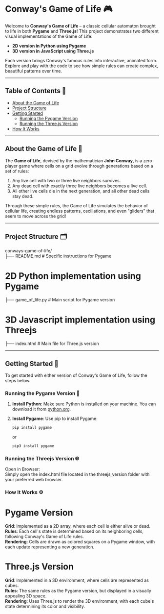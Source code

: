 # Conway's Game of Life 🎮

Welcome to **Conway's Game of Life** – a classic cellular automaton brought to life in both **Pygame** and **Three.js**! This project demonstrates two different visual implementations of the Game of Life:
- **2D version in Python using Pygame**
- **3D version in JavaScript using Three.js**

Each version brings Conway's famous rules into interactive, animated form. Explore and play with the code to see how simple rules can create complex, beautiful patterns over time.

---

## Table of Contents 📜

- [About the Game of Life](#about-the-game-of-life)
- [Project Structure](#project-structure)
- [Getting Started](#getting-started)
    - [Running the Pygame Version](#running-the-pygame-version)
    - [Running the Three.js Version](#running-the-threejs-version)
- [How It Works](#how-it-works)

---
<a name="about-the-game-of-life"></a>
## About the Game of Life 🌱

The **Game of Life**, devised by the mathematician **John Conway**, is a zero-player game where cells on a grid evolve through generations based on a set of rules:
1. Any live cell with two or three live neighbors survives.
2. Any dead cell with exactly three live neighbors becomes a live cell.
3. All other live cells die in the next generation, and all other dead cells stay dead.

Through these simple rules, the Game of Life simulates the behavior of cellular life, creating endless patterns, oscillations, and even "gliders" that seem to move across the grid!

---
<a name="project-structure"></a>
## Project Structure 🗂
conways-game-of-life/<br>
├── README.md # Specific instructions for Pygame 
# 2D Python implementation using Pygame 
├── game_of_life.py # Main script for Pygame version
# 3D Javascript implementation using Threejs 
├── index.html # Main file for Three.js version 

---
<a name="getting-started"></a>
## Getting Started 🚀

To get started with either version of Conway's Game of Life, follow the steps below.

<a name="running-the-pygame-version"></a>
### Running the Pygame Version 🐍

1. **Install Python**: Make sure Python is installed on your machine. You can download it from [python.org](https://www.python.org/).

2. **Install Pygame**: Use pip to install Pygame:
   ```bash
   pip install pygame
   ```
   or
   ```bash
   pip3 install pygame
   ```
<a name="running-the-threejs-version"></a>
### Running the Threejs Version 🌐
  Open in Browser:
  <br>
  Simply open the index.html file located in the threejs_version folder with your preferred web browser.
<a name="how-it-works"></a>
### How It Works ⚙️
# Pygame Version
**Grid**: Implemented as a 2D array, where each cell is either alive or dead.<br>
**Rules**: Each cell's state is determined based on its neighboring cells, following Conway's Game of Life rules.<br>
**Rendering**: Cells are drawn as colored squares on a Pygame window, with each update representing a new generation.
# Three.js Version
**Grid**: Implemented in a 3D environment, where cells are represented as cubes.<br>
**Rules**: The same rules as the Pygame version, but displayed in a visually appealing 3D space.<br>
**Rendering**: Uses Three.js to render the 3D environment, with each cube's state determining its color and visibility.
